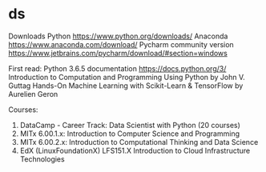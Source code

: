 # ds
Downloads
Python https://www.python.org/downloads/
Anaconda https://www.anaconda.com/download/
Pycharm community version https://www.jetbrains.com/pycharm/download/#section=windows

First read:
Python 3.6.5 documentation https://docs.python.org/3/
Introduction to Computation and Programming Using Python by John V. Guttag
Hands-On Machine Learning with Scikit-Learn & TensorFlow by Aurelien Geron 

Courses:
1. DataCamp - Career Track: Data Scientist with Python (20 courses)
2. MITx 6.00.1.x: Introduction to Computer Science and Programming
3. MITx 6.00.2.x: Introduction to Computational Thinking and Data Science
4. EdX (LinuxFoundationX) LFS151.X Introduction to Cloud Infrastructure Technologies
